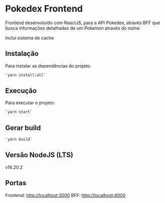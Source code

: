 # Pokedex Frontend

Frontend desenvolvido com ReactJS, para a API Pokedex, através BFF 
que busca informações detalhadas de um Pokemon através do nome.

Inclui sistema de cache 

## Instalação

Para instalar as dependências do projeto:

```bash
`yarn install:all`
```

## Execução

Para executar o projeto:

```bash
`yarn start`
```

## Gerar build

```bash
`yarn build`
```

## Versão NodeJS (LTS)
v16.20.2

## Portas

Frontend: [http://localhost:3000](http://localhost:3000)
BFF: [http://localhost:4000](http://localhost:4000)

